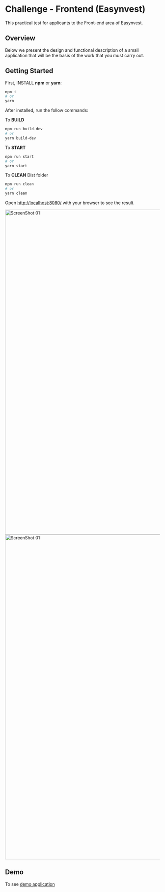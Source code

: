 # Challenge - Frontend (Easynvest)

This practical test for applicants to the Front-end area of Easynvest.

## Overview

Below we present the design and functional description of a small application that will be the basis of the work that you must carry out.

## Getting Started

First, INSTALL **npm** or **yarn**:

```bash
npm i
# or
yarn
```

After installed, run the follow commands:

To **BUILD**
```bash
npm run build-dev
# or
yarn build-dev
```


To **START**
```bash
npm run start
# or
yarn start
```


To **CLEAN** Dist folder
```bash
npm run clean
# or
yarn clean
```

Open [http://localhost:8080/](http://localhost:8080/) with your browser to see the result.

<img width="1054" alt="ScreenShot 01" src="https://user-images.githubusercontent.com/12265786/122070458-5f403d00-cdcc-11eb-9904-5901325a64d9.png">

<img width="1054" alt="ScreenShot 01" src="https://user-images.githubusercontent.com/12265786/122070494-65ceb480-cdcc-11eb-8683-0049daa27e37.png">

## Demo
To see [demo application](https://challenge-frontend-easynvest.netlify.app/#/cadastro)
